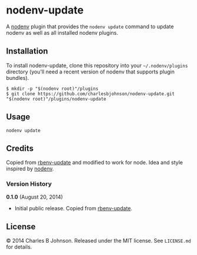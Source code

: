 # nodenv-update

A [nodenv](https://github.com/OiNutter/nodenv) plugin that provides the
`nodenv update` command to update nodenv as well as all installed nodenv plugins.

## Installation

To install nodenv-update, clone this repository into your `~/.nodenv/plugins` directory
(you'll need a recent version of nodenv that supports plugin bundles).

    $ mkdir -p "$(nodenv root)"/plugins
    $ git clone https://github.com/charlesbjohnson/nodenv-update.git "$(nodenv root)"/plugins/nodenv-update

## Usage

    nodenv update

## Credits

Copied from [rbenv-update](https://github.com/rkh/rbenv-update) and modified to work for node.
Idea and style inspired by [nodenv](https://github.com/OiNutter/nodenv).

### Version History

**0.1.0** (August 20, 2014)

* Initial public release. Copied from [rbenv-update](https://github.com/rkh/rbenv-update).

## License

© 2014 Charles B Johnson. Released under the MIT license. See `LICENSE.md` for details.
